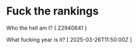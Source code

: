 # Fuck the rankings

Who the hell am I?
{ 22940641 }

What fucking year is it?
[ 2025-03-26T11:50:00Z ]
